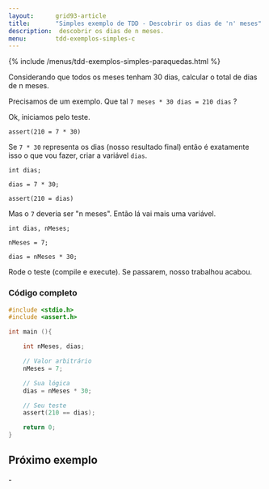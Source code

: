 ```yaml
---
layout:      grid93-article
title:       "Simples exemplo de TDD - Descobrir os dias de 'n' meses"
description:  descobrir os dias de n meses.
menu:        tdd-exemplos-simples-c
---
```


{% include /menus/tdd-exemplos-simples-paraquedas.html %}

Considerando que todos os meses tenham 30 dias, calcular o total de dias de n meses.

Precisamos de um exemplo. Que tal `7 meses * 30 dias = 210 dias` ?

Ok, iniciamos pelo teste.

    assert(210 = 7 * 30)

Se `7 * 30` representa os dias (nosso resultado final) então é exatamente isso o que vou fazer, criar a variável `dias`.

    int dias;

    dias = 7 * 30;

    assert(210 = dias)

Mas o `7` deveria ser "n meses". Então lá vai mais uma variável.

    int dias, nMeses;

    nMeses = 7;

    dias = nMeses * 30;

Rode o teste (compile e execute). Se passarem, nosso trabalhou acabou.



### Código completo

```c
#include <stdio.h>
#include <assert.h>

int main (){

    int nMeses, dias;

    // Valor arbitrário
    nMeses = 7;

    // Sua lógica
    dias = nMeses * 30;

    // Seu teste
    assert(210 == dias);

    return 0;
}
```



Próximo exemplo
---

-[]()
